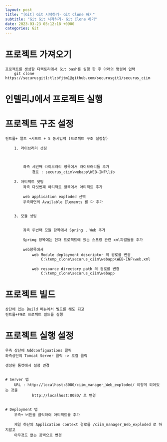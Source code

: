 ```yaml
---
layout: post
title: "[Git] Git 시작하기- Git Clone 하기"
subtitle: "Git Git 시작하기- Git Clone 하기"
date: 2023-03-23 05:12:18 +0900
categories: Git
---
```

# 프로젝트 가져오기

	프로젝트를 생성할 디렉토리에서 Git bash를 실행 한 후 아래의 명령어 입력 
		git clone https://securusgit1:tlzbfjtm1@github.com/securusgit1/securus_ciim


	
# 인텔리J에서 프로젝트 실행


# 프로젝트 구조 설정
	컨트롤+ 알트 +시프트 + S 동시입력 (프로젝트 구조 설정창)

		1. 라이브러리 셋팅

			

			좌측 세번째 라이브러리 항목에서 라이브러리들 추가
				경로 : securus_ciim\webapp\WEB-INF\lib

		2. 아티팩트 셋팅
			좌측 다섯번째 아티팩트 할목에서 아티팩트 추가

			web application exploded 선택
			우측화면의 Available Elements 를 다 추가


		3. 모듈 셋팅
			
			
			좌측 두번째 모듈 항목에서 Spring , Web 추가

			Spring 항목에는 현재 프로젝트에 있는 스프링 관련 xml파일들을 추가

			web항목에서
				web Module deployment descriptor 의 경로를 변경
					C:\temp_clone\securus_ciim\webapp\WEB-INF\web.xml
						
				web resource directory path 의 경로를 변경
					C:\temp_clone\securus_ciim\webapp


	

# 프로젝트 빌드

	상단에 있는 Build 메뉴에서 빌드를 해도 되고
	컨트롤+F9로 프로젝트 빌드를 실행



# 프로젝트 실행 설정

	우측 상단에 Addconfiguations 클릭
	좌측상단의 Tomcat Server 클릭 -> 로컬 클릭

	생성된 톰캣에서 설정 변경


	# Server 탭
		URL : http://localhost:8080/ciim_manager_Web_exploded/ 이렇게 되어있는 것을
				http://localhost:8080/ 로 변경

	
	# Deployment 탭
		우측+ 버튼을 클릭하여 아티팩트를 추가

		제일 하단의 Application context 경로를 /ciim_manager_Web_exploded 로 하지말고
		아무것도 없는 공백으로 변경


			

